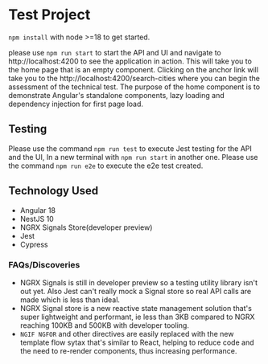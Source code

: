 # Test Project

`npm install` with node >=18 to get started.

please use `npm run start` to start the API and UI and navigate to http://localhost:4200 to see the application in action. This will take you to the home page that is an empty component. Clicking on the anchor link will take you to the http://localhost:4200/search-cities where you can begin the assessment of the technical test. The purpose of the home component is to demonstrate Angular's standalone components, lazy loading and dependency injection for first page load.

## Testing

Please use the command `npm run test` to execute Jest testing for the API and the UI, In a new terminal with `npm run start` in another one.
Please use the command `npm run e2e` to execute the e2e test created. 

## Technology Used
- Angular 18
- NestJS 10
- NGRX Signals Store(developer preview)
- Jest
- Cypress


### FAQs/Discoveries
- NGRX Signals is still in developer preview so a testing utility library isn't out yet. Also Jest can't really mock a Signal store so real API calls are made which is less than ideal.
- NGRX Signal store is a new reactive state management solution that's super lightweight and performant, ie less than 3KB compared to NGRX reaching 100KB and 500KB with developer tooling.
- `NGIF NGFOR` and other directives are easily replaced with the new template flow sytax that's similar to React, helping to reduce code and the need to re-render components, thus increasing performance.

